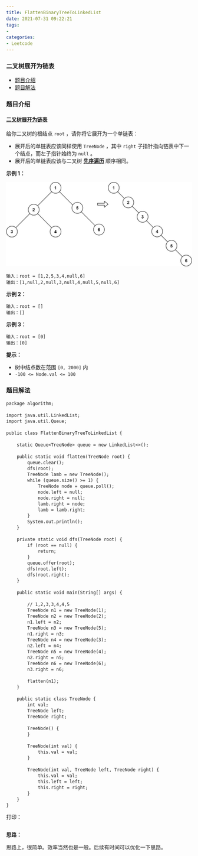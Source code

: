 ```yaml
---
title: FlattenBinaryTreeToLinkedList
date: 2021-07-31 09:22:21
tags:
- 
categories:
- Leetcode 
---
```




### 二叉树展开为链表

- [题目介绍](https://yangtzeshore.github.io/2021/07/31/FlattenBinaryTreeToLinkedList/#题目介绍)
- [题目解法](https://yangtzeshore.github.io/2021/07/31/FlattenBinaryTreeToLinkedList/#题目解法)

### 题目介绍

#### [二叉树展开为链表](https://leetcode-cn.com/problems/flatten-binary-tree-to-linked-list/)

给你二叉树的根结点 `root` ，请你将它展开为一个单链表：

- 展开后的单链表应该同样使用 `TreeNode` ，其中 `right` 子指针指向链表中下一个结点，而左子指针始终为 `null` 。
- 展开后的单链表应该与二叉树 [**先序遍历**](https://baike.baidu.com/item/先序遍历/6442839?fr=aladdin) 顺序相同。

**示例 1：**

![img](https://raw.githubusercontent.com/yangtzeshore/images/main/Leetcode/flaten.jpg)

```
输入：root = [1,2,5,3,4,null,6]
输出：[1,null,2,null,3,null,4,null,5,null,6]
```

**示例 2：**

```
输入：root = []
输出：[]
```

**示例 3：**

```
输入：root = [0]
输出：[0]
```

**提示：**

- 树中结点数在范围 `[0, 2000]` 内
- `-100 <= Node.val <= 100`

### 题目解法

```
package algorithm;

import java.util.LinkedList;
import java.util.Queue;

public class FlattenBinaryTreeToLinkedList {

    static Queue<TreeNode> queue = new LinkedList<>();

    public static void flatten(TreeNode root) {
        queue.clear();
        dfs(root);
        TreeNode lamb = new TreeNode();
        while (queue.size() >= 1) {
            TreeNode node = queue.poll();
            node.left = null;
            node.right = null;
            lamb.right = node;
            lamb = lamb.right;
        }
        System.out.println();
    }

    private static void dfs(TreeNode root) {
        if (root == null) {
            return;
        }
        queue.offer(root);
        dfs(root.left);
        dfs(root.right);
    }

    public static void main(String[] args) {

        // 1,2,3,3,4,4,5
        TreeNode n1 = new TreeNode(1);
        TreeNode n2 = new TreeNode(2);
        n1.left = n2;
        TreeNode n3 = new TreeNode(5);
        n1.right = n3;
        TreeNode n4 = new TreeNode(3);
        n2.left = n4;
        TreeNode n5 = new TreeNode(4);
        n2.right = n5;
        TreeNode n6 = new TreeNode(6);
        n3.right = n6;

        flatten(n1);
    }

    public static class TreeNode {
        int val;
        TreeNode left;
        TreeNode right;

        TreeNode() {
        }

        TreeNode(int val) {
            this.val = val;
        }

        TreeNode(int val, TreeNode left, TreeNode right) {
            this.val = val;
            this.left = left;
            this.right = right;
        }
    }
}
```

打印：

```

```

**思路：**

思路上，很简单。效率当然也是一般。后续有时间可以优化一下思路。